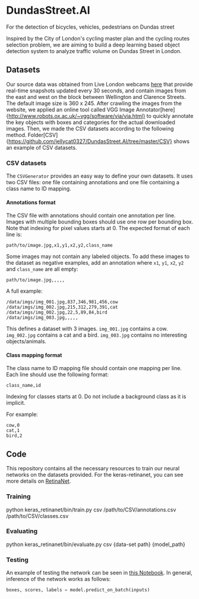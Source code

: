 # DundasStreet.AI
For the detection of bicycles, vehicles, pedestrians on Dundas street

Inspired by the City of London's cycling master plan and the cycling routes selection problem, we are aiming to build a deep learning based object detection system to analyze traffic volume on Dundas Street in London. 

## Datasets
Our source data was obtained from Live London webcams [here](http://www.londonwebcams.ca/) that provide real-time snapshots updated every 30 seconds, and contain images from the east and west on the block between Wellington and Clarence Streets. 
The default image size is 360 x 245. After crawling the images from the website, we applied an online tool called VGG Image Annotator[here] {http://www.robots.ox.ac.uk/~vgg/software/via/via.html} to quickly annotate the key objects with boxes and categories for the actual downloaded images. Then, we made the CSV datasets according to the following method. Folder[CSV]{https://github.com/jellycat0327/DundasStreet.AI/tree/master/CSV} shows an example of CSV datasets.

### CSV datasets
The `CSVGenerator` provides an easy way to define your own datasets.
It uses two CSV files: one file containing annotations and one file containing a class name to ID mapping.

#### Annotations format
The CSV file with annotations should contain one annotation per line.
Images with multiple bounding boxes should use one row per bounding box.
Note that indexing for pixel values starts at 0.
The expected format of each line is:
```
path/to/image.jpg,x1,y1,x2,y2,class_name
```

Some images may not contain any labeled objects.
To add these images to the dataset as negative examples,
add an annotation where `x1`, `y1`, `x2`, `y2` and `class_name` are all empty:
```
path/to/image.jpg,,,,,
```

A full example:
```
/data/imgs/img_001.jpg,837,346,981,456,cow
/data/imgs/img_002.jpg,215,312,279,391,cat
/data/imgs/img_002.jpg,22,5,89,84,bird
/data/imgs/img_003.jpg,,,,,
```

This defines a dataset with 3 images.
`img_001.jpg` contains a cow.
`img_002.jpg` contains a cat and a bird.
`img_003.jpg` contains no interesting objects/animals.


#### Class mapping format
The class name to ID mapping file should contain one mapping per line.
Each line should use the following format:
```
class_name,id
```

Indexing for classes starts at 0.
Do not include a background class as it is implicit.

For example:
```
cow,0
cat,1
bird,2
```
## Code
This repository contains all the necessary resources to train our neural networks on the  datasets provided. For the keras-retinanet, you can
see more details on [RetinaNet](https://github.com/fizyr/keras-retinanet).

### Training
python keras_retinanet/bin/train.py csv /path/to/CSV/annotations.csv /path/to/CSV/classes.csv

### Evaluating
python keras_retinanet/bin/evaluate.py csv {data-set path} {model_path}

### Testing
An example of testing the network can be seen in [this Notebook](https://github.com/jellycat0327/DundasStreet.AI/blob/master/examples/ResNet50RetinaNet.ipynb).
In general, inference of the network works as follows:

```python
boxes, scores, labels = model.predict_on_batch(inputs)
```




